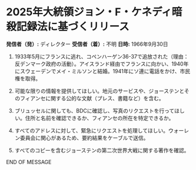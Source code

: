 # 2025年大統領ジョン・F・ケネディ暗殺記録法に基づくリリース

**発信者（発）:** ディレクター
**受信者（着）:** 不明
**日時:** 1966年9月30日

1. 1933年5月にフランスに逃れ、コペンハーゲン36-37で追放された（理由：反デンマーク政府の活動）。アイスランド経由でフランスに向かい、1940年にスウェーデンでメイ・ミルソンと結婚。1941年にソ連に電話をかけ、市民権を取得。

2. 可能な限りの情報を提供してほしい。地元のサービスや、ジョーステンとそのフィアンセに関する公的な文献（プレス、書籍など）を含む。

3. ブリュッセルに関しても、BDCに確認し、写真のリクエストを行ってほしい。住所と名前を確認できるか、フィアンセの所在を特定できるか。

4. すべてのアドレスに対して、緊急にリクエストを処理してほしい。ウォーレン委員会に関心があるため、要約結果をケーブルで送信。

5. すべてのコピーを含むジョーステンの第二次世界大戦に関する著作を確認。

END OF MESSAGE